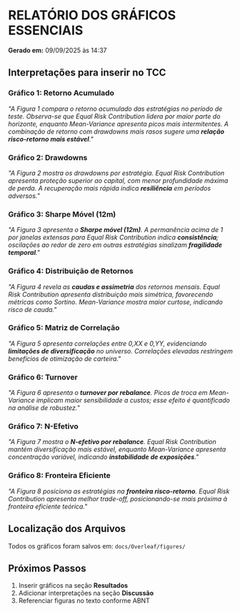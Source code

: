 
# RELATÓRIO DOS GRÁFICOS ESSENCIAIS
**Gerado em:** 09/09/2025 às 14:37

## Interpretações para inserir no TCC

### Gráfico 1: Retorno Acumulado
*"A Figura 1 compara o retorno acumulado das estratégias no período de teste. Observa-se que Equal Risk Contribution lidera por maior parte do horizonte, enquanto Mean-Variance apresenta picos mais intermitentes. A combinação de retorno com drawdowns mais rasos sugere uma **relação risco-retorno mais estável**."*

### Gráfico 2: Drawdowns
*"A Figura 2 mostra os drawdowns por estratégia. Equal Risk Contribution apresenta proteção superior ao capital, com menor profundidade máxima de perda. A recuperação mais rápida indica **resiliência** em períodos adversos."*

### Gráfico 3: Sharpe Móvel (12m)
*"A Figura 3 apresenta o **Sharpe móvel (12m)**. A permanência acima de 1 por janelas extensas para Equal Risk Contribution indica **consistência**; oscilações ao redor de zero em outras estratégias sinalizam **fragilidade temporal**."*

### Gráfico 4: Distribuição de Retornos
*"A Figura 4 revela as **caudas e assimetria** dos retornos mensais. Equal Risk Contribution apresenta distribuição mais simétrica, favorecendo métricas como Sortino. Mean-Variance mostra maior curtose, indicando risco de cauda."*

### Gráfico 5: Matriz de Correlação
*"A Figura 5 apresenta correlações entre 0,XX e 0,YY, evidenciando **limitações de diversificação** no universo. Correlações elevadas restringem benefícios de otimização de carteira."*

### Gráfico 6: Turnover
*"A Figura 6 apresenta o **turnover por rebalance**. Picos de troca em Mean-Variance implicam maior sensibilidade a custos; esse efeito é quantificado na análise de robustez."*

### Gráfico 7: N-Efetivo
*"A Figura 7 mostra o **N-efetivo por rebalance**. Equal Risk Contribution mantém diversificação mais estável, enquanto Mean-Variance apresenta concentração variável, indicando **instabilidade de exposições**."*

### Gráfico 8: Fronteira Eficiente
*"A Figura 8 posiciona as estratégias na **fronteira risco-retorno**. Equal Risk Contribution apresenta melhor trade-off, posicionando-se mais próxima à fronteira eficiente teórica."*

## Localização dos Arquivos
Todos os gráficos foram salvos em: `docs/Overleaf/figures/`

## Próximos Passos
1. Inserir gráficos na seção **Resultados**
2. Adicionar interpretações na seção **Discussão**  
3. Referenciar figuras no texto conforme ABNT
